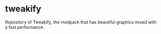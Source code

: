 # tweakify
Repository of Tweakify, the modpack that has beautiful graphics mixed with a fast performance.
